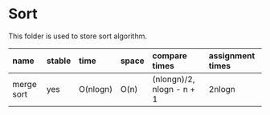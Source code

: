 # Sort
This folder is used to store sort algorithm.

| name | stable | time | space | compare times | assignment times |
| :------- | :------- | :------ | :------- |:--------------------- | :------------------------- |
| merge sort | yes | O(nlogn) | O(n) | (nlongn)/2, nlogn - n + 1 | 2nlogn |
